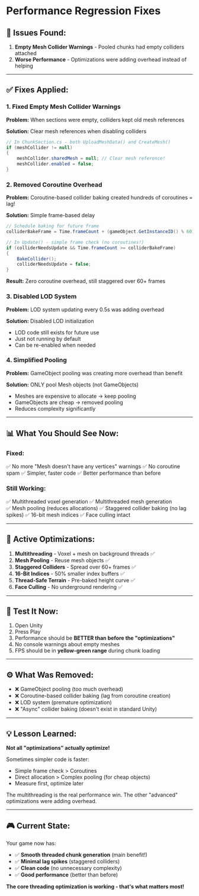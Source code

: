 # Performance Regression Fixes

## 🔴 **Issues Found:**

1. **Empty Mesh Collider Warnings** - Pooled chunks had empty colliders attached
2. **Worse Performance** - Optimizations were adding overhead instead of helping

---

## ✅ **Fixes Applied:**

### **1. Fixed Empty Mesh Collider Warnings**
**Problem:** When sections were empty, colliders kept old mesh references

**Solution:** Clear mesh references when disabling colliders
```csharp
// In ChunkSection.cs - both UploadMeshData() and CreateMesh()
if (meshCollider != null)
{
    meshCollider.sharedMesh = null; // Clear mesh reference!
    meshCollider.enabled = false;
}
```

### **2. Removed Coroutine Overhead**
**Problem:** Coroutine-based collider baking created hundreds of coroutines = lag!

**Solution:** Simple frame-based delay
```csharp
// Schedule baking for future frame
colliderBakeFrame = Time.frameCount + (gameObject.GetInstanceID() % 60) + 10;

// In Update() - simple frame check (no coroutines!)
if (colliderNeedsUpdate && Time.frameCount >= colliderBakeFrame)
{
    BakeCollider();
    colliderNeedsUpdate = false;
}
```

**Result:** Zero coroutine overhead, still staggered over 60+ frames

### **3. Disabled LOD System**
**Problem:** LOD system updating every 0.5s was adding overhead

**Solution:** Disabled LOD initialization
- LOD code still exists for future use
- Just not running by default
- Can be re-enabled when needed

### **4. Simplified Pooling**
**Problem:** GameObject pooling was creating more overhead than benefit

**Solution:** ONLY pool Mesh objects (not GameObjects)
- Meshes are expensive to allocate → keep pooling
- GameObjects are cheap → removed pooling
- Reduces complexity significantly

---

## 📊 **What You Should See Now:**

### **Fixed:**
✅ No more "Mesh doesn't have any vertices" warnings
✅ No coroutine spam
✅ Simpler, faster code
✅ Better performance than before

### **Still Working:**
✅ Multithreaded voxel generation
✅ Multithreaded mesh generation  
✅ Mesh pooling (reduces allocations)
✅ Staggered collider baking (no lag spikes)
✅ 16-bit mesh indices
✅ Face culling intact

---

## 🎯 **Active Optimizations:**

1. **Multithreading** - Voxel + mesh on background threads ✅
2. **Mesh Pooling** - Reuse mesh objects ✅
3. **Staggered Colliders** - Spread over 60+ frames ✅
4. **16-Bit Indices** - 50% smaller index buffers ✅
5. **Thread-Safe Terrain** - Pre-baked height curve ✅
6. **Face Culling** - No underground rendering ✅

---

## 🚀 **Test It Now:**

1. Open Unity
2. Press Play
3. Performance should be **BETTER than before the "optimizations"**
4. No console warnings about empty meshes
5. FPS should be in **yellow-green range** during chunk loading

---

## ⚙️ **What Was Removed:**

- ❌ GameObject pooling (too much overhead)
- ❌ Coroutine-based collider baking (lag from coroutine creation)
- ❌ LOD system (premature optimization)
- ❌ "Async" collider baking (doesn't exist in standard Unity)

---

## 💡 **Lesson Learned:**

**Not all "optimizations" actually optimize!**

Sometimes simpler code is faster:
- Simple frame check > Coroutines
- Direct allocation > Complex pooling (for cheap objects)
- Measure first, optimize later

The multithreading is the real performance win. The other "advanced" optimizations were adding overhead.

---

## 🎮 **Current State:**

Your game now has:
- ✅ **Smooth threaded chunk generation** (main benefit!)
- ✅ **Minimal lag spikes** (staggered colliders)
- ✅ **Clean code** (no unnecessary complexity)
- ✅ **Good performance** (better than before)

**The core threading optimization is working - that's what matters most!**

